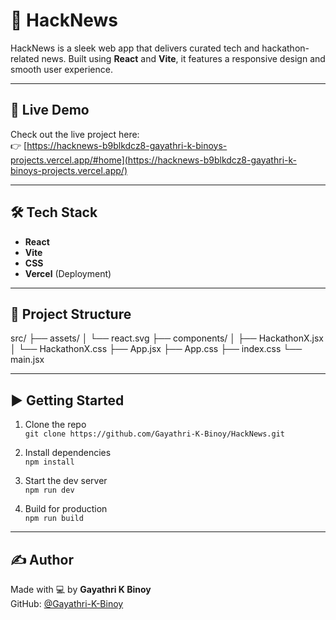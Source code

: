 # 📰 HackNews

HackNews is a sleek web app that delivers curated tech and hackathon-related news. Built using **React** and **Vite**, it features a responsive design and smooth user experience.

---

## 🚀 Live Demo

Check out the live project here:  
👉 [https://hacknews-b9blkdcz8-gayathri-k-binoys-projects.vercel.app/#home](https://hacknews-b9blkdcz8-gayathri-k-binoys-projects.vercel.app/)

---

## 🛠 Tech Stack

- **React**
- **Vite**
- **CSS**
- **Vercel** (Deployment)

---

## 📁 Project Structure
src/
├── assets/
│ └── react.svg
├── components/
│ ├── HackathonX.jsx
│ └── HackathonX.css
├── App.jsx
├── App.css
├── index.css
└── main.jsx


---

## ▶️ Getting Started

1. Clone the repo  
   `git clone https://github.com/Gayathri-K-Binoy/HackNews.git`

2. Install dependencies  
   `npm install`

3. Start the dev server  
   `npm run dev`

4. Build for production  
   `npm run build`

---

## ✍️ Author

Made with 💻 by **Gayathri K Binoy**  
GitHub: [@Gayathri-K-Binoy](https://github.com/Gayathri-K-Binoy)


